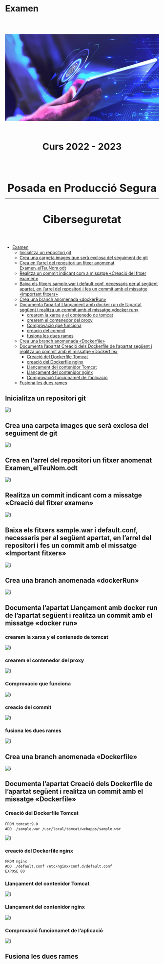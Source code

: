 <!-- markdownlint-disable MD033 -->

# Examen

<br></br>

![img](pps.jpg)

<br></br>

**<div style="font-size:30px"><center>Curs 2022 - 2023</center></div>**

<br></br>
<br></br>

**<div style="font-size:35px"><center>Posada en Producció Segura</center></div>**

----

<br />

**<div style="font-size:35px"><center>Ciberseguretat</center></div>**

<div style="page-break-after: always; "></div>

<br></br>

- [Examen](#examen)
  - [Inicialitza un repositori git](#inicialitza-un-repositori-git)
  - [Crea una carpeta images que serà exclosa del seguiment de git](#crea-una-carpeta-images-que-serà-exclosa-del-seguiment-de-git)
  - [Crea en l’arrel del repositori un fitxer anomenat Examen\_elTeuNom.odt](#crea-en-larrel-del-repositori-un-fitxer-anomenat-examen_elteunomodt)
  - [Realitza un commit indicant com a missatge «Creació del fitxer examen»](#realitza-un-commit-indicant-com-a-missatge-creació-del-fitxer-examen)
  - [Baixa els fitxers sample.war i default.conf, necessaris per al següent apartat, en l’arrel del repositori i fes un commit amb el missatge «Important fitxers»](#baixa-els-fitxers-samplewar-i-defaultconf-necessaris-per-al-següent-apartat-en-larrel-del-repositori-i-fes-un-commit-amb-el-missatge-important-fitxers)
  - [Crea una branch anomenada «dockerRun»](#crea-una-branch-anomenada-dockerrun)
  - [Documenta l’apartat Llançament amb docker run de l’apartat següent i realitza un commit amb el missatge «docker run»](#documenta-lapartat-llançament-amb-docker-run-de-lapartat-següent-i-realitza-un-commit-amb-el-missatge-docker-run)
    - [crearem la xarxa y el contenedo de tomcat](#crearem-la-xarxa-y-el-contenedo-de-tomcat)
    - [crearem el contenedor del proxy](#crearem-el-contenedor-del-proxy)
    - [Comprovacio que funciona](#comprovacio-que-funciona)
    - [creacio del commit](#creacio-del-commit)
    - [fusiona les dues rames](#fusiona-les-dues-rames)
  - [Crea una branch anomenada «Dockerfile»](#crea-una-branch-anomenada-dockerfile)
  - [Documenta l’apartat Creació dels Dockerfile de l’apartat següent i realitza un commit amb el missatge «Dockerfile»](#documenta-lapartat-creació-dels-dockerfile-de-lapartat-següent-i-realitza-un-commit-amb-el-missatge-dockerfile)
    - [Creació del Dockerfile Tomcat](#creació-del-dockerfile-tomcat)
    - [creació del Dockerfile nginx](#creació-del-dockerfile-nginx)
    - [Llançament del contenidor Tomcat](#llançament-del-contenidor-tomcat)
    - [Llançament del contenidor nginx](#llançament-del-contenidor-nginx)
    - [Comprovació funcionamet de l’aplicació](#comprovació-funcionamet-de-laplicació)
  - [Fusiona les dues rames](#fusiona-les-dues-rames-1)

<div style="page-break-after: always; "></div>

## Inicialitza un repositori git

![i](images/1.png)

## Crea una carpeta images que serà exclosa del seguiment de git

![i](images/2.png)

## Crea en l’arrel del repositori un fitxer anomenat Examen_elTeuNom.odt

![i](images/3.png)

## Realitza un commit indicant com a missatge «Creació del fitxer examen»

![i](images/4.png)

## Baixa els fitxers sample.war i default.conf, necessaris per al següent apartat, en l’arrel del repositori i fes un commit amb el missatge «Important fitxers»

![i](images/5.png)

## Crea una branch anomenada «dockerRun»

![i](images/6.png)

## Documenta l’apartat Llançament amb docker run de l’apartat següent i realitza un commit amb el missatge «docker run»

### crearem la xarxa y el contenedo de tomcat

![i](images/7.png)

### crearem el contenedor del proxy

![i](images/8.png)

### Comprovacio que funciona

![i](images/9.png)

### creacio del commit

![i](images/10.png)

### fusiona les dues rames

![i](images/11.png)

## Crea una branch anomenada «Dockerfile»

![i](images/12.png)

## Documenta l’apartat Creació dels Dockerfile de l’apartat següent i realitza un commit amb el missatge «Dockerfile»

### Creació del Dockerfile Tomcat

```properties
FROM tomcat:9.0
ADD ./sample.war /usr/local/tomcat/webapps/sample.war
```

![i](images/13.png)

### creació del Dockerfile nginx

```properties
FROM nginx
ADD ./default.conf /etc/nginx/conf.d/default.conf
EXPOSE 80
```

### Llançament del contenidor Tomcat

![i](images/14.png)

### Llançament del contenidor nginx

![i](images/15.png)

### Comprovació funcionamet de l’aplicació

![i](images/16.png)

## Fusiona les dues rames

